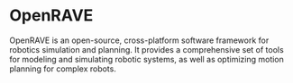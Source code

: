 # OpenRAVE
OpenRAVE is an open-source, cross-platform software framework for robotics simulation and planning. It provides a comprehensive set of tools for modeling and simulating robotic systems, as well as optimizing motion planning for complex robots.

